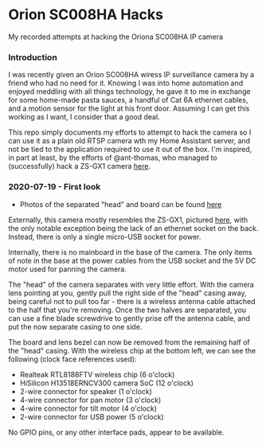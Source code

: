 # Orion SC008HA Hacks
My recorded attempts at hacking the Oriona SC008HA IP camera

### Introduction

I was recently given an Orion SC008HA wiress IP surveillance camera by a friend who had no need for it. Knowing I was into home automation and enjoyed meddling with all things technology, he gave it to me in exchange for some home-made pasta sauces, a handful of Cat 6A ethernet cables, and a motion sensor for the light at his front door. Assuming I can get this working as I want, I consider that a good deal.

This repo simply documents my efforts to attempt to hack the camera so I can use it as a plain old RTSP camera wth my Home Assistant server, and not be tied to the application required to use it out of the box. I'm inspired, in part at least, by the efforts of @ant-thomas, who managed to (successfully) hack a ZS-GX1 camera [here](https://github.com/ant-thomas/zsgx1hacks).

### 2020-07-19 - First look
* Photos of the separated "head" and board can be found [here](./photos)

Externally, this camera mostly resembles the ZS-GX1, pictured [here](./img/zs-gx1.jpg), with the only notable exception being the lack of an ethernet socket on the back. Instead, there is only a single micro-USB socket for power.

Internally, there is no mainboard in the base of the camera. The only items of note in the base at the power cables from the USB socket and the 5V DC motor used for panning the camera.

The "head" of the camera separates with very little effort. With the camera lens pointing at you, gently pull the right side of the "head" casing away, being careful not to pull too far - there is a wireless antenna cable attached to the half that you're removing. Once the two halves are separated, you can use a fine blade screwdrive to gently prise off the antenna cable, and put the now separate casing to one side.

The board and lens bezel can now be removed from the remaining half of the "head" casing. With the wireless chip at the bottom left, we can see the following (clock face references used):

* Realteak RTL8188FTV wireless chip (6 o'clock)
* HiSilicon H13518ERNCV300 camera SoC (12 o'clock)
* 2-wire connector for speaker (1 o'clock)
* 4-wire connector for pan motor (3 o'clock)
* 4-wire connector for tilt motor (4 o'clock)
* 2-wire connector for USB power (5 o'clock)

No GPIO pins, or any other interface pads, appear to be available.
